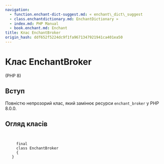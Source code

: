 ```yaml
---
navigation:
  - function.enchant-dict-suggest.md: « enchant\_dict\_suggest
  - class.enchantdictionary.md: EnchantDictionary »
  - index.md: PHP Manual
  - book.enchant.md: Enchant
title: Клас EnchantBroker
origin_hash: ddf652f5224dc9f1fa9671347921941ca401ea50
---
```

# Клас EnchantBroker

(PHP 8)

## Вступ

Повністю непрозорий клас, який замінює ресурси `enchant_broker` у PHP 8.0.0.

## Огляд класів

```classsynopsis

    
     final
     class EnchantBroker
     {
   }
```
